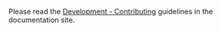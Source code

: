Please read the [Development - Contributing](https://python-can.readthedocs.io/en/stable/development.html#contributing) guidelines in the documentation site.
